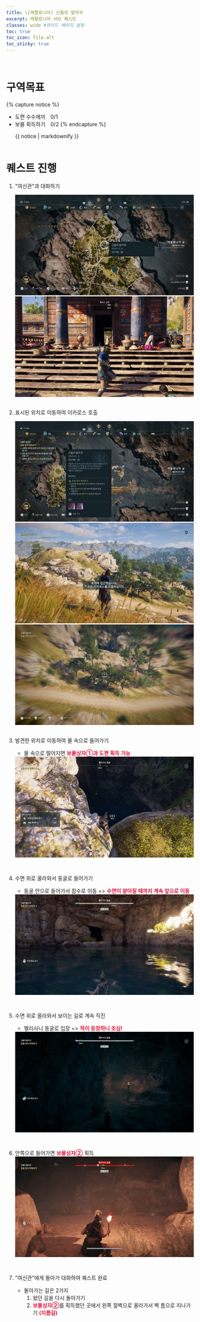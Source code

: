 ```yaml
---
title: \[케팔로니아] 신들의 발자국
excerpt: 케팔로니아 서브 퀘스트
classes: wide #와이드 페이지 설정
toc: true
toc_icon: file-alt
toc_sticky: true
---
```


<head>
    <style type="text/css">
        aside { font-size: 22px; }
        section { font-size: 16px; }
        .notice--primary > ul { font-size: 14px; }
        tbody, th { text-align: center; }
        .notice--primary { width: 50%; margin-left: 24px; }
        b { color: crimson; }
    </style>
    
</head>
<br>


# 구역목표
{% capture notice %}
* 도편 수수께끼　0/1
* 보물 획득하기　0/2
{% endcapture %}

<div class="notice--primary">{{ notice | markdownify }}</div>
<br>

# 퀘스트 진행

1. "여신관"과 대화하기
    <figure class="half" style="margin: 0px;">
        <a href="https://raw.githubusercontent.com/kimguri/kimguri.github.io/master/assets/images/aoc/kephallonia/02-In-the-Footsteps-of-the-Gods/1-1.png">
            <img src="https://raw.githubusercontent.com/kimguri/kimguri.github.io/master/assets/images/aoc/kephallonia/02-In-the-Footsteps-of-the-Gods/1-1.png">
        </a>
        <a href="https://raw.githubusercontent.com/kimguri/kimguri.github.io/master/assets/images/aoc/kephallonia/02-In-the-Footsteps-of-the-Gods/1-2.png">
            <img src="https://raw.githubusercontent.com/kimguri/kimguri.github.io/master/assets/images/aoc/kephallonia/02-In-the-Footsteps-of-the-Gods/1-2.png">
        </a>
    </figure>
    <pre></pre>
    
2. 표시된 위치로 이동하여 이카로스 호출
    <figure class="third" style="margin: 0px;">
        <a href="https://raw.githubusercontent.com/kimguri/kimguri.github.io/master/assets/images/aoc/kephallonia/02-In-the-Footsteps-of-the-Gods/2-1.png">
            <img src="https://raw.githubusercontent.com/kimguri/kimguri.github.io/master/assets/images/aoc/kephallonia/02-In-the-Footsteps-of-the-Gods/2-1.png">
        </a>
        <a href="https://raw.githubusercontent.com/kimguri/kimguri.github.io/master/assets/images/aoc/kephallonia/02-In-the-Footsteps-of-the-Gods/2-2.png">
            <img src="https://raw.githubusercontent.com/kimguri/kimguri.github.io/master/assets/images/aoc/kephallonia/02-In-the-Footsteps-of-the-Gods/2-2.png">
        </a>
        <a href="https://raw.githubusercontent.com/kimguri/kimguri.github.io/master/assets/images/aoc/kephallonia/02-In-the-Footsteps-of-the-Gods/2-3.png">
            <img src="https://raw.githubusercontent.com/kimguri/kimguri.github.io/master/assets/images/aoc/kephallonia/02-In-the-Footsteps-of-the-Gods/2-3.png">
        </a>
    </figure>
    <pre></pre>

3. 발견한 위치로 이동하여 물 속으로 들어가기
    - 물 속으로 떨어지면 <b>보물상자①과 도편 획득 가능</b>
    <a href="https://raw.githubusercontent.com/kimguri/kimguri.github.io/master/assets/images/aoc/kephallonia/02-In-the-Footsteps-of-the-Gods/3-1.png">
        <img src="https://raw.githubusercontent.com/kimguri/kimguri.github.io/master/assets/images/aoc/kephallonia/02-In-the-Footsteps-of-the-Gods/3-1.png">
    </a>
    <pre></pre><pre></pre>

4. 수면 위로 올라와서 동굴로 들어가기
    - 동굴 안으로 들어가서 잠수로 이동 => <b>수면이 얕아질 때까지 계속 앞으로 이동</b>
    <a href="https://raw.githubusercontent.com/kimguri/kimguri.github.io/master/assets/images/aoc/kephallonia/02-In-the-Footsteps-of-the-Gods/4.png">
        <img src="https://raw.githubusercontent.com/kimguri/kimguri.github.io/master/assets/images/aoc/kephallonia/02-In-the-Footsteps-of-the-Gods/4.png">
    </a>
    <pre></pre><pre></pre>

5. 수면 위로 올라와서 보이는 길로 계속 직진
    - 멜리사니 동굴로 입장 => <b>적이 등장하니 조심!</b>
    <a href="https://raw.githubusercontent.com/kimguri/kimguri.github.io/master/assets/images/aoc/kephallonia/02-In-the-Footsteps-of-the-Gods/5.png">
        <img src="https://raw.githubusercontent.com/kimguri/kimguri.github.io/master/assets/images/aoc/kephallonia/02-In-the-Footsteps-of-the-Gods/5.png">
    </a>
    <pre></pre><pre></pre>

6. 안쪽으로 들어가면 <b>보물상자②</b> 획득
    <a href="https://raw.githubusercontent.com/kimguri/kimguri.github.io/master/assets/images/aoc/kephallonia/02-In-the-Footsteps-of-the-Gods/6.png">
        <img src="https://raw.githubusercontent.com/kimguri/kimguri.github.io/master/assets/images/aoc/kephallonia/02-In-the-Footsteps-of-the-Gods/6.png">
    </a>
    <pre></pre><pre></pre>

7. "여신관"에게 돌아가 대화하여 퀘스트 완료
    - 돌아가는 길은 2가지<br/>
        1) 왔던 길을 다시 돌아가기<br/>
        2) <b>보물상자②</b>를 획득했던 곳에서 왼쪽 절벽으로 올라가서 벽 틈으로 지나가기 <b>(지름길)</b>